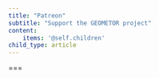 ```yaml
---
title: "Patreon"
subtitle: "Support the GEOMETOR project"
content:
    items: '@self.children'
child_type: article
---
```




===
